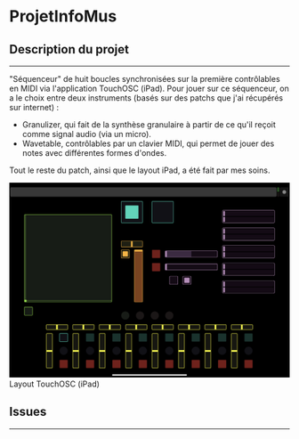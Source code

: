 # ProjetInfoMus

## Description du projet
***
"Séquenceur" de huit boucles synchronisées sur la première contrôlables en MIDI via l'application TouchOSC (iPad).
Pour jouer sur ce séquenceur, on a le choix entre deux instruments (basés sur des patchs que j'ai récupérés sur internet) :
- Granulizer, qui fait de la synthèse granulaire à partir de ce qu'il reçoit comme signal audio (via un micro).
- Wavetable, contrôlables par un clavier MIDI, qui permet de jouer des notes avec différentes formes d'ondes.

Tout le reste du patch, ainsi que le layout iPad, a été fait par mes soins.

![Image text](/iPadUIScreenshot.png)
Layout TouchOSC (iPad)

## Issues
***
